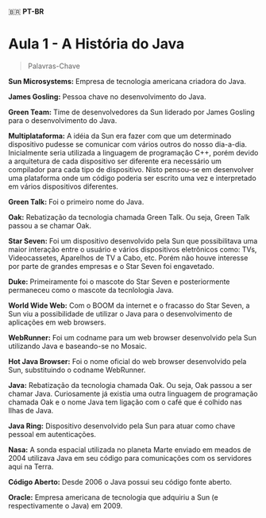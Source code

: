 🇧🇷 **PT-BR**

# Aula 1 - A História do Java

> Palavras-Chave

**Sun Microsystems:** Empresa de tecnologia americana criadora do Java.

**James Gosling:** Pessoa chave no desenvolvimento do Java.

**Green Team:** Time de desenvolvedores da Sun liderado por James Gosling para o desenvolvimento do Java.

**Multiplataforma:** A idéia da Sun era fazer com que um determinado dispositivo pudesse se comunicar com vários outros do nosso dia-a-dia. Inicialmente seria utilizada a linguagem de programação C++, porém devido a arquitetura de cada dispositivo ser diferente era necessário um compilador para cada tipo de dispositivo. Nisto pensou-se em desenvolver uma plataforma onde um código poderia ser escrito uma vez e interpretado em vários dispositivos diferentes.

**Green Talk:** Foi o primeiro nome do Java.

**Oak:** Rebatização da tecnologia chamada Green Talk. Ou seja, Green Talk passou a se chamar Oak.

**Star Seven:** Foi um dispositivo desenvolvido pela Sun que possibilitava uma maior interação entre o usuário e vários dispositivos eletrônicos como: TVs, Videocassetes, Aparelhos de TV a Cabo, etc. Porém não houve interesse por parte de grandes empresas e o Star Seven foi engavetado.

**Duke:** Primeiramente foi o mascote do Star Seven e posteriormente permaneceu como o mascote da tecnlologia Java.

**World Wide Web:** Com o BOOM da internet e o fracasso do Star Seven, a Sun viu a possibilidade de utilizar o Java para o desenvolvimento de aplicações em web browsers.

**WebRunner:** Foi um codname para um web browser desenvolvido pela Sun utilizando Java e baseando-se no Mosaic. 

**Hot Java Browser:** Foi o nome oficial do web browser desenvolvido pela Sun, substituindo o codname WebRunner.

**Java:** Rebatização da tecnologia chamada Oak. Ou seja, Oak passou a ser chamar Java. Curiosamente já existia uma outra linguagem de programação chamada Oak e o nome Java tem ligação com o café que é colhido nas Ilhas de Java.

**Java Ring:** Dispositivo desenvolvido pela Sun para atuar como chave pessoal em autenticações.

**Nasa:** A sonda espacial utilizada no planeta Marte enviado em meados de 2004 utilizava Java em seu código para comunicações com os servidores aqui na Terra.

**Código Aberto:** Desde 2006 o Java possui seu código fonte aberto.

**Oracle:** Empresa americana de tecnologia que adquiriu a Sun (e respectivamente o Java) em 2009.
